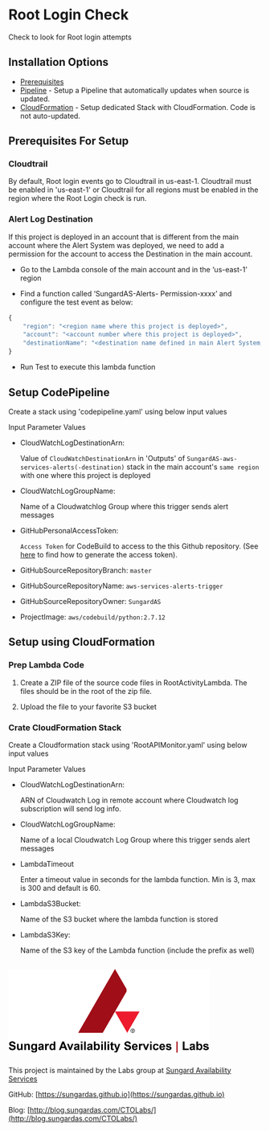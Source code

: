 
# Root Login Check

Check to look for Root login attempts



## Installation Options

- [Prerequisites](#prerequisites-for-setup)
- [Pipeline](#setup-codepipeline) - Setup a Pipeline that automatically updates when source is updated.
- [CloudFormation](#setup-using-cloudformation) - Setup dedicated Stack with CloudFormation.  Code is not auto-updated.

## Prerequisites For Setup

### Cloudtrail

By default, Root login events go to Cloudtrail in us-east-1.  Cloudtrail must be enabled in 'us-east-1' or Cloudtrail for all regions must be enabled in the region where the Root Login check is run.

### Alert Log Destination

If this project is deployed in an account that is different from the main account where the Alert System was deployed, we need to add a permission for the account to access the Destination in the main account.

  - Go to the Lambda console of the main account and in the ‘us-east-1’ region

  - Find a function called ‘SungardAS-Alerts- Permission-xxxx’ and configure the test event as below:

  ```javascript
  {
      "region": "<region name where this project is deployed>",
      "account": "<account number where this project is deployed>",
      "destinationName": "<destination name defined in main Alert System; 'alertDestination' if not changed>"
  }
  ```

  - Run Test to execute this lambda function


## Setup CodePipeline

Create a stack using 'codepipeline.yaml' using below input values

Input Parameter Values

- CloudWatchLogDestinationArn:

  Value of `CloudWatchDestinationArn` in 'Outputs' of `SungardAS-aws-services-alerts(-destination)` stack in the main account's `same region` with one where this project is deployed

- CloudWatchLogGroupName:

  Name of a Cloudwatchlog Group where this trigger sends alert messages

- GitHubPersonalAccessToken:

  `Access Token` for CodeBuild to access to the this Github repository. (See <a href="https://help.github.com/articles/creating-an-access-token-for-command-line-use/">here</a> to find how to generate the access token).

- GitHubSourceRepositoryBranch: `master`

- GitHubSourceRepositoryName: `aws-services-alerts-trigger`

- GitHubSourceRepositoryOwner: `SungardAS`

- ProjectImage: `aws/codebuild/python:2.7.12`


## Setup using CloudFormation

### Prep Lambda Code

1. Create a ZIP file of the source code files in RootActivityLambda.  The files should be in the root of the zip file.

2. Upload the file to your favorite S3 bucket



### Crate CloudFormation Stack

Create a Cloudformation stack using 'RootAPIMonitor.yaml' using below input values

Input Parameter Values

- CloudWatchLogDestinationArn:

  ARN of Cloudwatch Log in remote account where Cloudwatch log subscription will send log info.

- CloudWatchLogGroupName:

  Name of a local Cloudwatch Log Group where this trigger sends alert messages

- LambdaTimeout

  Enter a timeout value in seconds for the lambda function. Min is 3, max is 300 and default is 60.

- LambdaS3Bucket:

  Name of the S3 bucket where the lambda function is stored

- LambdaS3Key:

  Name of the S3 key of the Lambda function (include the prefix as well)






## [![Sungard Availability Services | Labs][labs-logo]][labs-github-url]

This project is maintained by the Labs group at [Sungard Availability
Services](http://sungardas.com)

GitHub: [https://sungardas.github.io](https://sungardas.github.io)

Blog:
[http://blog.sungardas.com/CTOLabs/](http://blog.sungardas.com/CTOLabs/)

[labs-github-url]: https://sungardas.github.io
[labs-logo]: https://raw.githubusercontent.com/SungardAS/repo-assets/master/images/logos/sungardas-labs-logo-small.png
[aws-services-image]: ./docs/images/logo.png?raw=true
